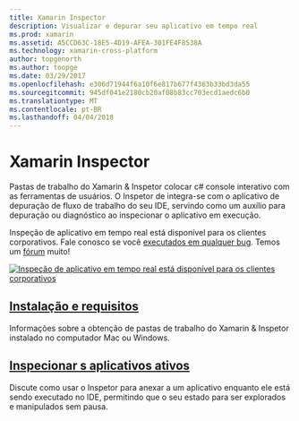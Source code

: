 ```yaml
---
title: Xamarin Inspector
description: Visualizar e depurar seu aplicativo em tempo real
ms.prod: xamarin
ms.assetid: A5CCD63C-18E5-4D19-AFEA-301FE4F8538A
ms.technology: xamarin-cross-platform
author: topgenorth
ms.author: toopge
ms.date: 03/29/2017
ms.openlocfilehash: e306d71944f6a10f6e817b677f4363b33bd3da55
ms.sourcegitcommit: 945df041e2180cb20af08b83cc703ecd1aedc6b0
ms.translationtype: MT
ms.contentlocale: pt-BR
ms.lasthandoff: 04/04/2018
---
```

# <a name="xamarin-inspector"></a>Xamarin Inspector


Pastas de trabalho do Xamarin & Inspetor colocar c# console interativo com as ferramentas de usuários. O Inspetor de integra-se com o aplicativo de depuração de fluxo de trabalho do seu IDE, servindo como um auxílio para depuração ou diagnóstico ao inspecionar o aplicativo em execução.

Inspeção de aplicativo em tempo real está disponível para os clientes corporativos. Fale conosco se você [executados em qualquer bug](~/tools/inspector/install.md#reporting-bugs). Temos um [fórum](https://forums.xamarin.com/categories/inspector) muito!

[![](images/interactive-1.0.0-bike-inspect-3d-small.png "Inspeção de aplicativo em tempo real está disponível para os clientes corporativos")](images/interactive-1.0.0-bike-inspect-3d.png#lightbox)

## <a name="installation-and-requirementstoolsinspectorinstallmd"></a>[Instalação e requisitos](~/tools/inspector/install.md)

Informações sobre a obtenção de pastas de trabalho do Xamarin & Inspetor instalado no computador Mac ou Windows.

## <a name="inspecting-live-applicationstoolsinspectorinspectmd"></a>[Inspecionar s aplicativos ativos](~/tools/inspector/inspect.md)

Discute como usar o Inspetor para anexar a um aplicativo enquanto ele está sendo executado no IDE, permitindo que o seu estado para ser explorados e manipulados sem pausa.


